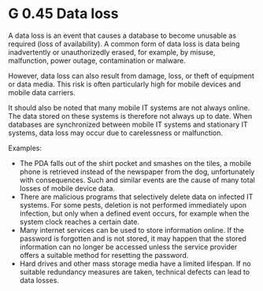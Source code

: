G 0.45 Data loss
===================

A data loss is an event that causes a database to become unusable as required (loss of availability). A common form of data loss is data being inadvertently or unauthorizedly erased, for example, by misuse, malfunction, power outage, contamination or malware.

However, data loss can also result from damage, loss, or theft of equipment or data media. This risk is often particularly high for mobile devices and mobile data carriers.

It should also be noted that many mobile IT systems are not always online. The data stored on these systems is therefore not always up to date. When databases are synchronized between mobile IT systems and stationary IT systems, data loss may occur due to carelessness or malfunction.

Examples:

* The PDA falls out of the shirt pocket and smashes on the tiles, a mobile phone is retrieved instead of the newspaper from the dog, unfortunately with consequences. Such and similar events are the cause of many total losses of mobile device data.
* There are malicious programs that selectively delete data on infected IT systems. For some pests, deletion is not performed immediately upon infection, but only when a defined event occurs, for example when the system clock reaches a certain date.
* Many internet services can be used to store information online. If the password is forgotten and is not stored, it may happen that the stored information can no longer be accessed unless the service provider offers a suitable method for resetting the password.
* Hard drives and other mass storage media have a limited lifespan. If no suitable redundancy measures are taken, technical defects can lead to data losses.
